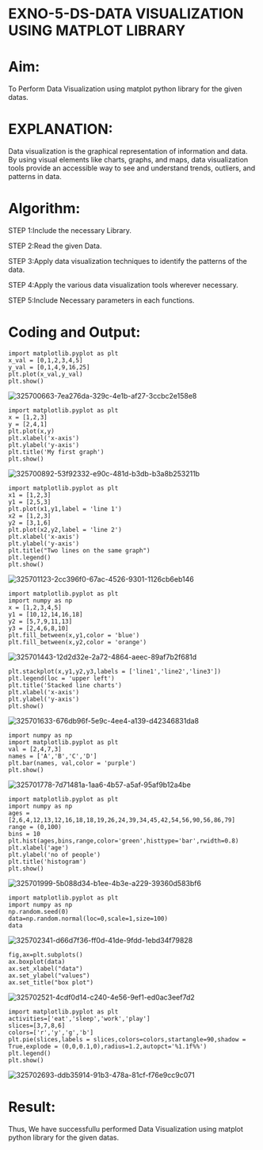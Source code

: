 # EXNO-5-DS-DATA VISUALIZATION USING MATPLOT LIBRARY

# Aim:
  To Perform Data Visualization using matplot python library for the given datas.

# EXPLANATION:
Data visualization is the graphical representation of information and data. By using visual elements like charts, graphs, and maps, data visualization tools provide an accessible way to see and understand trends, outliers, and patterns in data.

# Algorithm:
STEP 1:Include the necessary Library.

STEP 2:Read the given Data.

STEP 3:Apply data visualization techniques to identify the patterns of the data.

STEP 4:Apply the various data visualization tools wherever necessary.

STEP 5:Include Necessary parameters in each functions.

# Coding and Output:

```
import matplotlib.pyplot as plt
x_val = [0,1,2,3,4,5]
y_val = [0,1,4,9,16,25]
plt.plot(x_val,y_val)
plt.show()
```
![325700663-7ea276da-329c-4e1b-af27-3ccbc2e158e8](https://github.com/aparnabalasubrmanian/EXNO-5-DS/assets/123351172/c3b1567c-eda6-46f9-97c0-5edcbc751613)
```
import matplotlib.pyplot as plt
x = [1,2,3]
y = [2,4,1]
plt.plot(x,y)
plt.xlabel('x-axis')
plt.ylabel('y-axis')
plt.title('My first graph')
plt.show()
```
![325700892-53f92332-e90c-481d-b3db-b3a8b253211b](https://github.com/aparnabalasubrmanian/EXNO-5-DS/assets/123351172/0e9fe2e2-0d99-4f7e-bdb7-85543ac9252b)
```
import matplotlib.pyplot as plt
x1 = [1,2,3]
y1 = [2,5,3]
plt.plot(x1,y1,label = 'line 1')
x2 = [1,2,3]
y2 = [3,1,6]
plt.plot(x2,y2,label = 'line 2')
plt.xlabel('x-axis')
plt.ylabel('y-axis')
plt.title("Two lines on the same graph")
plt.legend()
plt.show()
```
![325701123-2cc396f0-67ac-4526-9301-1126cb6eb146](https://github.com/aparnabalasubrmanian/EXNO-5-DS/assets/123351172/7678c654-4c38-4d56-9739-82c396ee8ada)
```
import matplotlib.pyplot as plt
import numpy as np
x = [1,2,3,4,5]
y1 = [10,12,14,16,18]
y2 = [5,7,9,11,13]
y3 = [2,4,6,8,10]
plt.fill_between(x,y1,color = 'blue')
plt.fill_between(x,y2,color = 'orange')
```
![325701443-12d2d32e-2a72-4864-aeec-89af7b2f681d](https://github.com/aparnabalasubrmanian/EXNO-5-DS/assets/123351172/73207267-25b7-4d47-8ddc-8de6c259faa8)
```
plt.stackplot(x,y1,y2,y3,labels = ['line1','line2','line3'])
plt.legend(loc = 'upper left')
plt.title('Stacked line charts')
plt.xlabel('x-axis')
plt.ylabel('y-axis')
plt.show()
```
![325701633-676db96f-5e9c-4ee4-a139-d42346831da8](https://github.com/aparnabalasubrmanian/EXNO-5-DS/assets/123351172/85a5c274-6f3c-4644-916f-8911a32ab070)
```
import numpy as np
import matplotlib.pyplot as plt
val = [2,4,7,3]
names = ['A','B','C','D']
plt.bar(names, val,color = 'purple')
plt.show()
```
![325701778-7d71481a-1aa6-4b57-a5af-95af9b12a4be](https://github.com/aparnabalasubrmanian/EXNO-5-DS/assets/123351172/bbef76a4-0018-454e-81af-c4c29f91cc01)
```
import matplotlib.pyplot as plt
import numpy as np
ages = [2,6,4,12,13,12,16,18,18,19,26,24,39,34,45,42,54,56,90,56,86,79]
range = (0,100)
bins = 10
plt.hist(ages,bins,range,color='green',histtype='bar',rwidth=0.8)
plt.xlabel('age')
plt.ylabel('no of people')
plt.title('histogram')
plt.show()
```
![325701999-5b088d34-b1ee-4b3e-a229-39360d583bf6](https://github.com/aparnabalasubrmanian/EXNO-5-DS/assets/123351172/45c9d44d-536f-4d4b-a30a-a1556a5e4762)
```
import matplotlib.pyplot as plt
import numpy as np
np.random.seed(0)
data=np.random.normal(loc=0,scale=1,size=100)
data
```
![325702341-d66d7f36-ff0d-41de-9fdd-1ebd34f79828](https://github.com/aparnabalasubrmanian/EXNO-5-DS/assets/123351172/57013638-cf5c-4384-807d-a5ae720fac62)
```
fig,ax=plt.subplots()
ax.boxplot(data)
ax.set_xlabel("data")
ax.set_ylabel("values")
ax.set_title("box plot")
```
![325702521-4cdf0d14-c240-4e56-9ef1-ed0ac3eef7d2](https://github.com/aparnabalasubrmanian/EXNO-5-DS/assets/123351172/c1307c5c-99e4-4e67-b0a0-2a59ef9eecc6)
```
import matplotlib.pyplot as plt
activities=['eat','sleep','work','play']
slices=[3,7,8,6]
colors=['r','y','g','b']
plt.pie(slices,labels = slices,colors=colors,startangle=90,shadow = True,explode = (0,0,0.1,0),radius=1.2,autopct='%1.1f%%')
plt.legend()
plt.show()
```
![325702693-ddb35914-91b3-478a-81cf-f76e9cc9c071](https://github.com/aparnabalasubrmanian/EXNO-5-DS/assets/123351172/aff6791e-db9d-4bff-8f4a-6ee9444d5913)

# Result:
  Thus, We have successfullu performed Data Visualization using matplot python library for the given datas.
